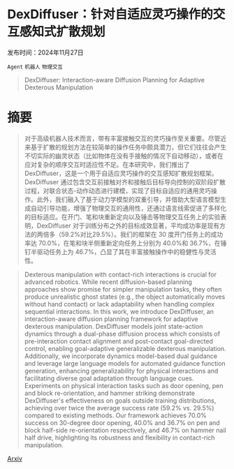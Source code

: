 # DexDiffuser：针对自适应灵巧操作的交互感知式扩散规划

发布时间：2024年11月27日

`Agent` `机器人` `物理交互`

> DexDiffuser: Interaction-aware Diffusion Planning for Adaptive Dexterous Manipulation

# 摘要

> 对于高级机器人技术而言，带有丰富接触交互的灵巧操作至关重要。尽管近来基于扩散的规划方法在较简单的操作任务中颇具潜力，但它们往往会产生不切实际的幽灵状态（比如物体在没有手接触的情况下自动移动），或者在应对复杂的顺序交互时适应性不足。在本研究中，我们推出了 DexDiffuser，这是一个用于自适应灵巧操作的交互感知扩散规划框架。DexDiffuser 通过包含交互前接触对齐和接触后目标导向控制的双阶段扩散过程，对联合状态-动作动态进行建模，实现了目标自适应的通用灵巧操作。此外，我们融入了基于动力学模型的双重引导，并借助大型语言模型生成自动引导功能，增强了物理交互的通用性，还通过语言线索促进了多样化的目标适应。在开门、笔和块重新定向以及锤击等物理交互任务上的实验表明，DexDiffuser 对于训练分布之外的目标成效显著，平均成功率是现有方法的两倍多（59.2%对比29.5%）。我们的框架在 30 度开门任务上的成功率达 70.0%，在笔和块半侧重新定向任务上分别为 40.0%和 36.7%，在锤钉半驱动任务上为 46.7%，凸显了其在丰富接触操作中的稳健性与灵活性。

> Dexterous manipulation with contact-rich interactions is crucial for advanced robotics. While recent diffusion-based planning approaches show promise for simpler manipulation tasks, they often produce unrealistic ghost states (e.g., the object automatically moves without hand contact) or lack adaptability when handling complex sequential interactions. In this work, we introduce DexDiffuser, an interaction-aware diffusion planning framework for adaptive dexterous manipulation. DexDiffuser models joint state-action dynamics through a dual-phase diffusion process which consists of pre-interaction contact alignment and post-contact goal-directed control, enabling goal-adaptive generalizable dexterous manipulation. Additionally, we incorporate dynamics model-based dual guidance and leverage large language models for automated guidance function generation, enhancing generalizability for physical interactions and facilitating diverse goal adaptation through language cues. Experiments on physical interaction tasks such as door opening, pen and block re-orientation, and hammer striking demonstrate DexDiffuser's effectiveness on goals outside training distributions, achieving over twice the average success rate (59.2% vs. 29.5%) compared to existing methods. Our framework achieves 70.0% success on 30-degree door opening, 40.0% and 36.7% on pen and block half-side re-orientation respectively, and 46.7% on hammer nail half drive, highlighting its robustness and flexibility in contact-rich manipulation.

[Arxiv](https://arxiv.org/abs/2411.18562)